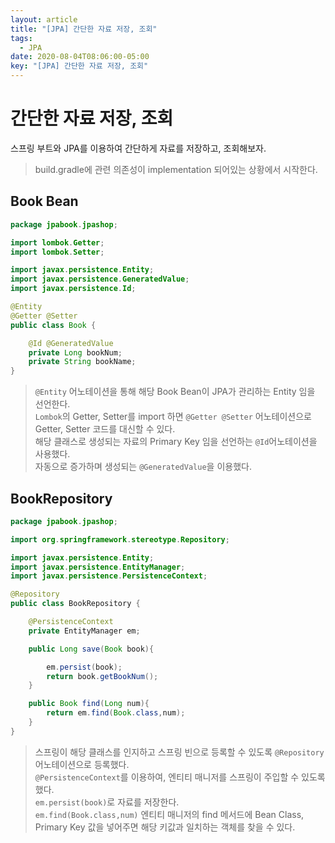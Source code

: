 ```yaml
---
layout: article
title: "[JPA] 간단한 자료 저장, 조회"
tags:
  - JPA
date: 2020-08-04T08:06:00-05:00
key: "[JPA] 간단한 자료 저장, 조회"
---
```


# 간단한 자료 저장, 조회

스프링 부트와 JPA를 이용하여 간단하게 자료를 저장하고, 조회해보자.

<!--more-->

> build.gradle에 관련 의존성이 implementation 되어있는 상황에서 시작한다.

## Book Bean

```java
package jpabook.jpashop;

import lombok.Getter;
import lombok.Setter;

import javax.persistence.Entity;
import javax.persistence.GeneratedValue;
import javax.persistence.Id;

@Entity
@Getter @Setter
public class Book {

    @Id @GeneratedValue
    private Long bookNum;
    private String bookName;
}
```

> `@Entity` 어노테이션을 통해 해당 Book Bean이 JPA가 관리하는 Entity 임을 선언한다.<br> `Lombok`의 Getter, Setter를 import 하면 `@Getter @Setter` 어노테이션으로 Getter, Setter 코드를 대신할 수 있다.<br>
> 해당 클래스로 생성되는 자료의 Primary Key 임을 선언하는 `@Id`어노테이션을 사용했다.<br>
> 자동으로 증가하며 생성되는 `@GeneratedValue`을 이용했다.<br>

## BookRepository

```java
package jpabook.jpashop;

import org.springframework.stereotype.Repository;

import javax.persistence.Entity;
import javax.persistence.EntityManager;
import javax.persistence.PersistenceContext;

@Repository
public class BookRepository {

    @PersistenceContext
    private EntityManager em;

    public Long save(Book book){

        em.persist(book);
        return book.getBookNum();
    }

    public Book find(Long num){
        return em.find(Book.class,num);
    }
}
```

> 스프링이 해당 클래스를 인지하고 스프링 빈으로 등록할 수 있도록 `@Repository` 어노테이션으로 등록했다.<br> `@PersistenceContext`를 이용하여, 엔티티 매니저를 스프링이 주입할 수 있도록 했다.<br> `em.persist(book)`로 자료를 저장한다.<br> `em.find(Book.class,num)` 엔티티 매니저의 find 메서드에 Bean Class, Primary Key 값을 넣어주면 해당 키값과 일치하는 객체를 찾을 수 있다.<br>
